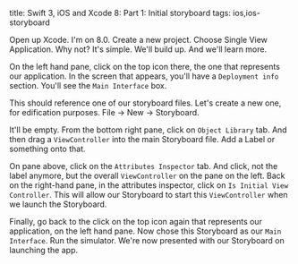 title: Swift 3, iOS and Xcode 8: Part 1: Initial storyboard
tags: ios,ios-storyboard

Open up Xcode. I'm on 8.0. Create a new project. Choose Single View Application. Why not? It's simple. We'll build up. And we'll learn more.

On the left hand pane, click on the top icon there, the one that represents our application. In the screen that appears, you'll have a `Deployment info` section. You'll see the `Main Interface` box.

This should reference one of our storyboard files. Let's create a new one, for edification purposes. File -> New -> Storyboard. 

It'll be empty. From the bottom right pane, click on `Object Library` tab. And then drag a `ViewController` into the main Storyboard file. Add a Label or something onto that.

On pane above, click on the `Attributes Inspector` tab. And click, not the label anymore, but the overall `ViewController` on the pane on the left. Back on the right-hand pane, in the attributes inspector, click on `Is Initial View Controller`. This will allow our Storyboard to start this `ViewController` when we launch the Storyboard.

Finally, go back to the click on the top icon again that represents our application, on the left hand pane. Now chose this Storyboard as our `Main Interface`. Run the simulator. We're now presented with our Storyboard on launching the app.

